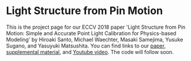 # Light Structure from Pin Motion
This is the project page for our ECCV 2018 paper 'Light Structure from Pin Motion: Simple and Accurate Point Light Calibration for Physics-based Modeling' by Hiroaki Santo, Michael Waechter, Masaki Samejima, Yusuke Sugano, and Yasuyuki Matsushita. You can find links to our [paper](http://www-infobiz.ist.osaka-u.ac.jp/wp-content/uploads/paper/pdf/Santo_Light_Structure_from_Pin_Motion_ECCV_2018_paper.pdf), [supplemental material](http://www-infobiz.ist.osaka-u.ac.jp/wp-content/uploads/paper/pdf/Santo_Light_Structure_from_Pin_Motion_ECCV_2018_supplemental.pdf), and [Youtube video](https://www.youtube.com/watch?v=WWcVqY4XqLM). The code will follow soon.
